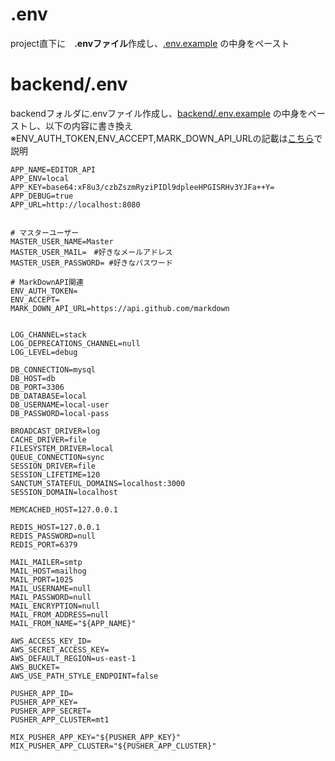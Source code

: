 # .env
project直下に　**.envファイル**作成し、[.env.example](.env.example) の中身をペースト

# backend/.env
backendフォルダに.envファイル作成し、[backend/.env.example](backend/.env.example) の中身をペーストし、以下の内容に書き換え
※ENV_AUTH_TOKEN,ENV_ACCEPT,MARK_DOWN_API_URLの記載は[こちら](/reference/MarkDownAPI.md)で説明

```
APP_NAME=EDITOR_API
APP_ENV=local
APP_KEY=base64:xF8u3/czbZszmRyziPIDl9dpleeHPGISRHv3YJFa++Y=
APP_DEBUG=true
APP_URL=http://localhost:8080


# マスターユーザー
MASTER_USER_NAME=Master
MASTER_USER_MAIL=　#好きなメールアドレス
MASTER_USER_PASSWORD= #好きなパスワード

# MarkDownAPI関連
ENV_AUTH_TOKEN=
ENV_ACCEPT=
MARK_DOWN_API_URL=https://api.github.com/markdown


LOG_CHANNEL=stack
LOG_DEPRECATIONS_CHANNEL=null
LOG_LEVEL=debug

DB_CONNECTION=mysql
DB_HOST=db
DB_PORT=3306
DB_DATABASE=local
DB_USERNAME=local-user
DB_PASSWORD=local-pass

BROADCAST_DRIVER=log
CACHE_DRIVER=file
FILESYSTEM_DRIVER=local
QUEUE_CONNECTION=sync
SESSION_DRIVER=file
SESSION_LIFETIME=120
SANCTUM_STATEFUL_DOMAINS=localhost:3000
SESSION_DOMAIN=localhost

MEMCACHED_HOST=127.0.0.1

REDIS_HOST=127.0.0.1
REDIS_PASSWORD=null
REDIS_PORT=6379

MAIL_MAILER=smtp
MAIL_HOST=mailhog
MAIL_PORT=1025
MAIL_USERNAME=null
MAIL_PASSWORD=null
MAIL_ENCRYPTION=null
MAIL_FROM_ADDRESS=null
MAIL_FROM_NAME="${APP_NAME}"

AWS_ACCESS_KEY_ID=
AWS_SECRET_ACCESS_KEY=
AWS_DEFAULT_REGION=us-east-1
AWS_BUCKET=
AWS_USE_PATH_STYLE_ENDPOINT=false

PUSHER_APP_ID=
PUSHER_APP_KEY=
PUSHER_APP_SECRET=
PUSHER_APP_CLUSTER=mt1

MIX_PUSHER_APP_KEY="${PUSHER_APP_KEY}"
MIX_PUSHER_APP_CLUSTER="${PUSHER_APP_CLUSTER}"
```
